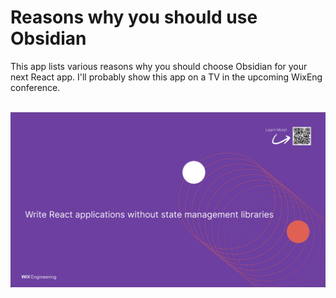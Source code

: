 # Reasons why you should use Obsidian

This app lists various reasons why you should choose Obsidian for your next React app. I'll probably show this app on a TV in the upcoming WixEng conference.

<br>
<img src="https://github.com/guyca/obsidian-why/blob/master/.github/screenshot.png">
